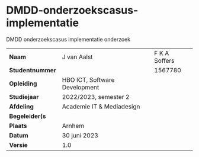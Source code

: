 # DMDD-onderzoekscasus-implementatie
DMDD onderzoekscasus implementatie onderzoek

|               |                               |               |
| ------------- | ----------------------------- | ------------- |
| **Naam**          | J van Aalst                   | F K A Soffers |
| **Studentnummer** |                               | 1567780       |
| **Opleiding**     | HBO ICT, Software Development |               |
| **Studiejaar**    | 2022/2023, semester 2         |               |
| **Afdeling**      | Academie IT & Mediadesign     |               |
| **Begeleider(s** |                               |               |
| **Plaats**        | Arnhem                        |               |
| **Datum**         | 30 juni 2023                  |               |
| **Versie**        | 1.0                           |               |
